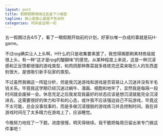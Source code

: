 ```yaml
---
layout: post
title: 假期假期悄悄过去留下小秘密
tagline: 放心底放心底就不告诉你
categories: 时间会证明一切
---
```


五一假期过去4/5了，看了一眼假期开始前的计划，好家伙唯一办成的事就是玩H-game。

不过rpg确实让人上头啊，H什么的只是收集要素罢了，我觉得搁那刷素材练级就很上头，有一种“这才是rpg的醍醐味”的感觉。从某种程度上来说，这是一种沉浸感和正反馈都很强的游戏类型，和肉鸽那种靠菜就多练练完还菜来吸引人的东西差别很大，是很吸引新手玩家的类型。

不过虽然我搁这一阵猛分析，但是我沉迷游戏和游戏是否容易让人沉迷并没有半毛钱关系。毕竟我这学期已经沉迷过蜗牛、漫画、细胞和地牢了，显然我是每隔一段时间就会废掉一会。休息充足之后我发现我最好的状态应该是想沉浸就能完全沉浸进去，这需要很好的体力和平和的心态，或许我不应该强迫自己不玩游戏，毕竟这不太可能，总会没事找事的，而是多做沉浸摆脱的游戏练习并且控制时间。我在非游戏时间花了太多精力在游戏上了，应该睡觉。

今晚努力地找了一下题，进度很慢，明天得继续。我干脆把每周日留出来专门做这件事吧！